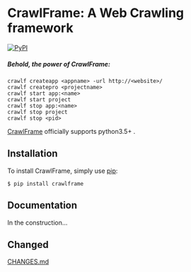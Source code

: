 CrawlFrame: A Web Crawling framework
==========================
[![PyPI](https://img.shields.io/pypi/v/crawlframe.svg)](https://pypi.org/project/crawlframe/)

##### Behold, the power of CrawlFrame:

``` 
crawlf createapp <appname> -url http://<website>/
crawlf createpro <projectname>
crawlf start app:<name>
crawlf start project
crawlf stop app:<name>
crawlf stop project
crawlf stop <pid>
```

[CrawlFrame](https://github.com/chenxinqun/crawlframe) officially supports python3.5+ .

Installation
------------

To install CrawlFrame, simply use [pip](https://pypi.org/project/crawlframe/):

``` 
$ pip install crawlframe
```


Documentation
-------------
In the construction...


Changed
-------------
[CHANGES.md](https://github.com/chenxinqun/crawlframe/blob/prepack/CHANGES.md)

